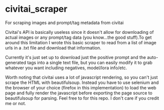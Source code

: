 # civitai_scraper
For scraping images and prompt/tag metadata from civitai

Civitai's API is basically useless since it doesn't allow for downloading of actual images or any prompt/tag data (you know...the good stuff).To get around this limitation I wrote this basic scraper to read from a list of image urls in a .txt file and download that information.

Currently it's just set up to download just the positive prompt and the auto-generated tags into a single text file, but you can easily modify it to grab whatever you want including negatives, model/lora info/etc.

Worth noting that civitai uses a lot of javascript rendering, so you can't just scrape the HTML with beautifulsoup. Instead you have to use selenium and the browser of your choice (firefox in this implementation) to load the web page and fully render the javascript before exporting the page source to beautifulsoup for parsing. Feel free to for this repo. I don't care if you credit me or not.
